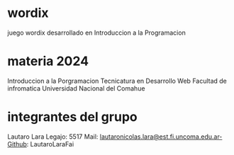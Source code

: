 # wordix
juego wordix desarrollado en Introduccion a la Programacion
# materia 2024
Introduccion a la Porgramacion 
Tecnicatura en Desarrollo Web
Facultad de infromatica
Universidad Nacional del Comahue
# integrantes del grupo
Lautaro Lara Legajo: 5517 Mail: lautaronicolas.lara@est.fi.uncoma.edu.ar-Github: LautaroLaraFai